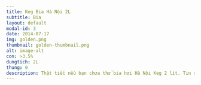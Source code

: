 ```yaml
---
title: Keg Bia Hà Nội 2L
subtitle: Bia
layout: default
modal-id: 3
date: 2014-07-17
img: golden.png
thumbnail: golden-thumbnail.png
alt: image-alt
con: >3.5%
dungtich: 2L
thung: 0
description: Thật tiếc nếu bạn chưa thử bia hơi Hà Nội Keg 2 lít. Tin rằng dù là một khách hàng sành bia hay nhạy cảm với đồ uống có cồn cũng sẽ nhanh chóng bị thức uống này “thuyết phục”. Bởi lẽ, hương vị đậm đà, cảm giác cay nồng nhưng không sốc lên mũi sẽ khiến cánh mày râu thêm hừng hực khí thế. Quan trọng hơn cả, giá bia hơi Hà Nội Keg 2 lít chỉ 90.000đ. So với các sản phẩm hiện tại, mức giá này rất xứng đáng với giá trị mà bia hơi Hà Nội Keg 2 lít mang lại. Hơn thế nữa, sản phẩm được bảo quản trong vỏ inox rất sang trọng, phù hợp với sở thích của nhiều đấng mày râu. Kích thước bia hơi Hà Nội Keg 2 lít nhỏ gọn, dễ sử dụng hơn so với bom 50 lít. Đây là dòng thức uống được nhiều tiệc họp mặt, đám cưới, đám giỗ,…lựa chọn. Bạn cũng có thể mang theo khi đi du lịch mà không lo bia bị vỡ, nứt hay rò rỉ ra ngoài.  
---
```

